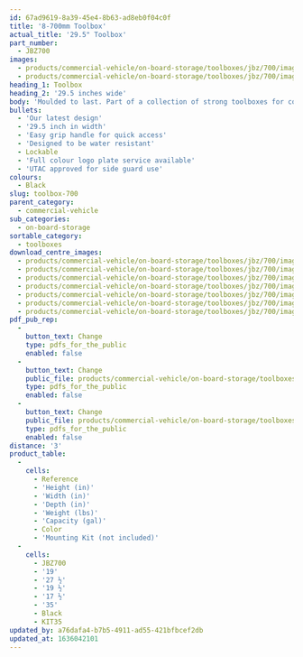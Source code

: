 ```yaml
---
id: 67ad9619-8a39-45e4-8b63-ad8eb0f04c0f
title: '8-700mm Toolbox'
actual_title: '29.5" Toolbox'
part_number:
  - JBZ700
images:
  - products/commercial-vehicle/on-board-storage/toolboxes/jbz/700/images-lr/Product_Image_776x776_(518x518_focus_area)-JBZ700_01.jpg
  - products/commercial-vehicle/on-board-storage/toolboxes/jbz/700/images-lr/Product_Image_776x776_(518x518_focus_area)-JBZ700_02.jpg
heading_1: Toolbox
heading_2: '29.5 inches wide'
body: 'Moulded to last. Part of a collection of strong toolboxes for commercial vehicles, featuring our latest design.'
bullets:
  - 'Our latest design'
  - '29.5 inch in width'
  - 'Easy grip handle for quick access'
  - 'Designed to be water resistant'
  - Lockable
  - 'Full colour logo plate service available'
  - 'UTAC approved for side guard use'
colours:
  - Black
slug: toolbox-700
parent_category:
  - commercial-vehicle
sub_categories:
  - on-board-storage
sortable_category:
  - toolboxes
download_centre_images:
  - products/commercial-vehicle/on-board-storage/toolboxes/jbz/700/images-hr/JBZ700_001.jpg
  - products/commercial-vehicle/on-board-storage/toolboxes/jbz/700/images-hr/JBZ700_002.jpg
  - products/commercial-vehicle/on-board-storage/toolboxes/jbz/700/images-hr/JBZ700_003.jpg
  - products/commercial-vehicle/on-board-storage/toolboxes/jbz/700/images-hr/JBZ700_004.jpg
  - products/commercial-vehicle/on-board-storage/toolboxes/jbz/700/images-hr/JBZ700_005.jpg
  - products/commercial-vehicle/on-board-storage/toolboxes/jbz/700/images-hr/JBZ700_03.jpg
  - products/commercial-vehicle/on-board-storage/toolboxes/jbz/700/images-hr/JBZ700_04.jpg
pdf_pub_rep:
  -
    button_text: Change
    type: pdfs_for_the_public
    enabled: false
  -
    button_text: Change
    public_file: products/commercial-vehicle/on-board-storage/toolboxes/jbz/520/pdf-lr/PIL-SAL-0030.pdf
    type: pdfs_for_the_public
    enabled: false
  -
    button_text: Change
    public_file: products/commercial-vehicle/on-board-storage/toolboxes/jbz/520/pdf-lr/PIL-SAL-0031.pdf
    type: pdfs_for_the_public
    enabled: false
distance: '3'
product_table:
  -
    cells:
      - Reference
      - 'Height (in)'
      - 'Width (in)'
      - 'Depth (in)'
      - 'Weight (lbs)'
      - 'Capacity (gal)'
      - Color
      - 'Mounting Kit (not included)'
  -
    cells:
      - JBZ700
      - '19'
      - '27 ½'
      - '19 ½'
      - '17 ½'
      - '35'
      - Black
      - KIT35
updated_by: a76dafa4-b7b5-4911-ad55-421bfbcef2db
updated_at: 1636042101
---
```

